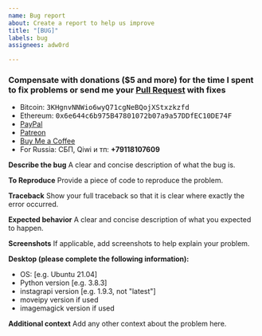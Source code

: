 ```yaml
---
name: Bug report
about: Create a report to help us improve
title: "[BUG]"
labels: bug
assignees: adw0rd

---
```


### Compensate with donations ($5 and more) for the time I spent to fix problems or send  me your [Pull Request](https://github.com/adw0rd/instagrapi/pulls) with fixes

* Bitcoin: <tt>3KHgnvNNWio6wyQ71cgNeBQojXStxzkzfd</tt>
* Ethereum: <tt>0x6e644c6b975B47801072b07a9a57DDfEC10DE74F</tt>
* [PayPal](https://paypal.me/adw0rd)
* [Patreon](https://www.patreon.com/adw0rd)
* [Buy Me a Coffee](https://www.buymeacoffee.com/adw0rd)
* For Russia: СБП, Qiwi и тп: **+79118107609**

**Describe the bug**
A clear and concise description of what the bug is.

**To Reproduce**
Provide a piece of code to reproduce the problem.

**Traceback**
Show your full traceback so that it is clear where exactly the error occurred.

**Expected behavior**
A clear and concise description of what you expected to happen.

**Screenshots**
If applicable, add screenshots to help explain your problem.

**Desktop (please complete the following information):**
 - OS: [e.g. Ubuntu 21.04]
 - Python version [e.g. 3.8.3]
 - instagrapi version [e.g. 1.9.3, not "latest"]
 - moveipy version if used
 - imagemagick version if used

**Additional context**
Add any other context about the problem here.

